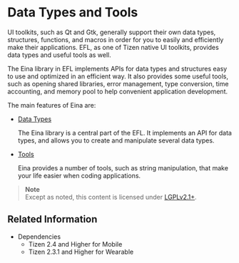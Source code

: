 # Data Types and Tools

UI toolkits, such as Qt and Gtk, generally support their own data types, structures, functions, and macros in order for you to easily and efficiently make their applications. EFL, as one of Tizen native UI toolkits, provides data types and useful tools as well.

The Eina library in EFL implements APIs for data types and structures easy to use and optimized in an efficient way. It also provides some useful tools, such as opening shared libraries, error management, type conversion, time accounting, and memory pool to help convenient application development.

The main features of Eina are:

- [Data Types](data-types.md)

  The Eina library is a central part of the EFL. It implements an API for data types, and allows you to create and manipulate several data types.

- [Tools](tools.md)

  Eina provides a number of tools, such as string manipulation, that make your life easier when coding applications.

> **Note**  
> Except as noted, this content is licensed under [LGPLv2.1+](http://opensource.org/licenses/LGPL-2.1).

## Related Information
- Dependencies
  - Tizen 2.4 and Higher for Mobile
  - Tizen 2.3.1 and Higher for Wearable
